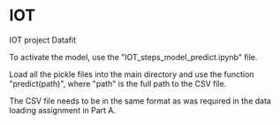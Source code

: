 # IOT
IOT project Datafit

To activate the model, use the "IOT_steps_model_predict.ipynb" file.

Load all the pickle files into the main directory and use the function "predict(path)", where "path" is the full path to the CSV file.

The CSV file needs to be in the same format as was required in the data loading assignment in Part A.
